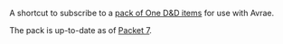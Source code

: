 A shortcut to subscribe to a [pack of One D&D items](https://avrae.io/homebrew/items/642bce9346944f5c75393aa1) for use with Avrae.

The pack is up-to-date as of [Packet 7](https://www.dndbeyond.com/sources/ua/ph-playtest-7).
